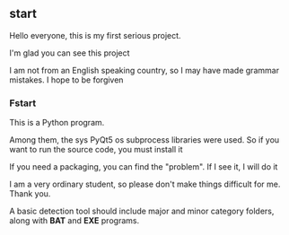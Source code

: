 
## start

Hello everyone, this is my first serious project.

I'm glad you can see this project

I am not from an English speaking country, so I may have made grammar mistakes. I hope to be forgiven

### Fstart

This is a Python program.

Among them, the sys PyQt5 os subprocess libraries were used. So if you want to run the source code, you must install it

If you need a packaging, you can find the "problem". If I see it, I will do it

I am a very ordinary student, so please don't make things difficult for me. Thank you.

A basic detection tool should include major and minor category folders, along with **BAT** and **EXE** programs.
